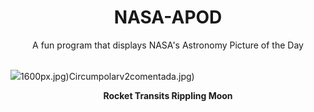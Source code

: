 <div align="center">
  <h1>
    NASA-APOD
  </h1>
</div>
  
<div align="center">
  A fun program that displays NASA's Astronomy Picture of the Day
</div>

<br>

![](https://apod.nasa.gov/apod/image/2401/FalconMoon_Madow_1710.jpg)1600px.jpg)Circumpolarv2comentada.jpg)

<p align = "center">
  <b>Rocket Transits Rippling Moon</b>
</p>

